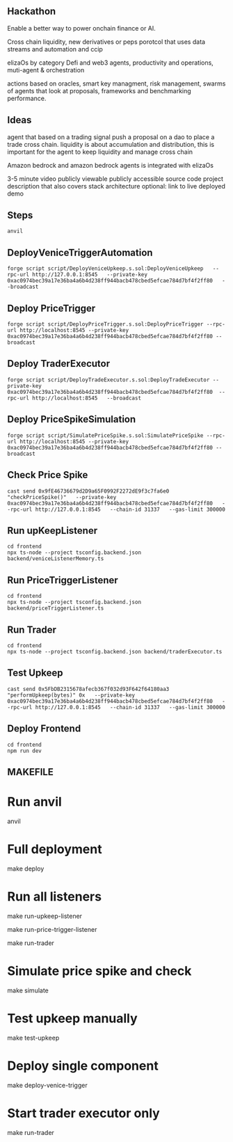 ## Hackathon 

Enable a better way to power onchain finance or AI.

Cross chain liquidity, new derivatives or peps porotcol that uses data streams and automation and ccip

elizaOs by category Defi and web3 agents, productivity and operations, muti-agent & orchestration

actions based on oracles, smart key managment, risk management, swarms of agents that look at proposals, frameworks and benchmarking performance.

## Ideas
agent that based on a trading signal push a proposal on a dao to place a trade cross chain.
liquidity is about accumulation and distribution, this is important for the agent to keep liquidity and manage cross chain 

Amazon bedrock and amazon bedrock agents is integrated with elizaOs

3-5 minute video publicly viewable 
publicly accessible source code
project description that also covers stack architecture
optional: link to live deployed demo

## Steps

```
anvil
```


## DeployVeniceTriggerAutomation

```
forge script script/DeployVeniceUpkeep.s.sol:DeployVeniceUpkeep   --rpc-url http://127.0.0.1:8545   --private-key 0xac0974bec39a17e36ba4a6b4d238ff944bacb478cbed5efcae784d7bf4f2ff80   --broadcast
```

## Deploy PriceTrigger 

```
forge script script/DeployPriceTrigger.s.sol:DeployPriceTrigger --rpc-url http://localhost:8545 --private-key 0xac0974bec39a17e36ba4a6b4d238ff944bacb478cbed5efcae784d7bf4f2ff80 --broadcast
```

## Deploy TraderExecutor

```
forge script script/DeployTradeExecutor.s.sol:DeployTradeExecutor --private-key 0xac0974bec39a17e36ba4a6b4d238ff944bacb478cbed5efcae784d7bf4f2ff80  --rpc-url http://localhost:8545   --broadcast  
```

## Deploy PriceSpikeSimulation

```
forge script script/SimulatePriceSpike.s.sol:SimulatePriceSpike --rpc-url http://localhost:8545 --private-key 0xac0974bec39a17e36ba4a6b4d238ff944bacb478cbed5efcae784d7bf4f2ff80 --broadcast
```
## Check Price Spike

```
cast send 0x9fE46736679d2D9a65F0992F2272dE9f3c7fa6e0   "checkPriceSpike()"   --private-key 0xac0974bec39a17e36ba4a6b4d238ff944bacb478cbed5efcae784d7bf4f2ff80   --rpc-url http://127.0.0.1:8545   --chain-id 31337   --gas-limit 300000
```

## Run upKeepListener

```
cd frontend
npx ts-node --project tsconfig.backend.json backend/veniceListenerMemory.ts
```
## Run PriceTriggerListener

```
cd frontend
npx ts-node --project tsconfig.backend.json backend/priceTriggerListener.ts
```





## Run Trader

```
cd frontend
npx ts-node --project tsconfig.backend.json backend/traderExecutor.ts
```

## Test Upkeep

```
cast send 0x5FbDB2315678afecb367f032d93F642f64180aa3   "performUpkeep(bytes)" 0x   --private-key 0xac0974bec39a17e36ba4a6b4d238ff944bacb478cbed5efcae784d7bf4f2ff80   --rpc-url http://127.0.0.1:8545   --chain-id 31337   --gas-limit 300000
```

## Deploy Frontend

```
cd frontend
npm run dev
```

## MAKEFILE

# Run anvil

anvil

# Full deployment

make deploy

# Run all listeners

make run-upkeep-listener

make run-price-trigger-listener

make run-trader

# Simulate price spike and check

make simulate

# Test upkeep manually

make test-upkeep

# Deploy single component

make deploy-venice-trigger

# Start trader executor only

make run-trader